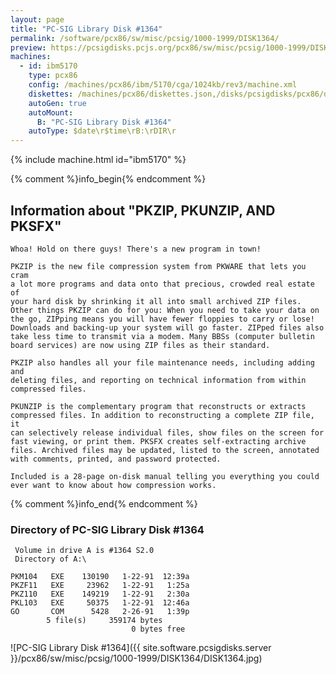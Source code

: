 ```yaml
---
layout: page
title: "PC-SIG Library Disk #1364"
permalink: /software/pcx86/sw/misc/pcsig/1000-1999/DISK1364/
preview: https://pcsigdisks.pcjs.org/pcx86/sw/misc/pcsig/1000-1999/DISK1364/DISK1364.jpg
machines:
  - id: ibm5170
    type: pcx86
    config: /machines/pcx86/ibm/5170/cga/1024kb/rev3/machine.xml
    diskettes: /machines/pcx86/diskettes.json,/disks/pcsigdisks/pcx86/diskettes.json
    autoGen: true
    autoMount:
      B: "PC-SIG Library Disk #1364"
    autoType: $date\r$time\rB:\rDIR\r
---
```


{% include machine.html id="ibm5170" %}

{% comment %}info_begin{% endcomment %}

## Information about "PKZIP, PKUNZIP, AND PKSFX"

    Whoa! Hold on there guys! There's a new program in town!
    
    PKZIP is the new file compression system from PKWARE that lets you cram
    a lot more programs and data onto that precious, crowded real estate of
    your hard disk by shrinking it all into small archived ZIP files.
    Other things PKZIP can do for you: When you need to take your data on
    the go, ZIPping means you will have fewer floppies to carry or lose!
    Downloads and backing-up your system will go faster. ZIPped files also
    take less time to transmit via a modem. Many BBSs (computer bulletin
    board services) are now using ZIP files as their standard.
    
    PKZIP also handles all your file maintenance needs, including adding and
    deleting files, and reporting on technical information from within
    compressed files.
    
    PKUNZIP is the complementary program that reconstructs or extracts
    compressed files. In addition to reconstructing a complete ZIP file, it
    can selectively release individual files, show files on the screen for
    fast viewing, or print them. PKSFX creates self-extracting archive
    files. Archived files may be updated, listed to the screen, annotated
    with comments, printed, and password protected.
    
    Included is a 28-page on-disk manual telling you everything you could
    ever want to know about how compression works.
{% comment %}info_end{% endcomment %}


### Directory of PC-SIG Library Disk #1364

     Volume in drive A is #1364 S2.0
     Directory of A:\

    PKM104   EXE    130190   1-22-91  12:39a
    PKZF11   EXE     23962   1-22-91   1:25a
    PKZ110   EXE    149219   1-22-91   2:30a
    PKL103   EXE     50375   1-22-91  12:46a
    GO       COM      5428   2-26-91   1:39p
            5 file(s)     359174 bytes
                               0 bytes free

![PC-SIG Library Disk #1364]({{ site.software.pcsigdisks.server }}/pcx86/sw/misc/pcsig/1000-1999/DISK1364/DISK1364.jpg)
